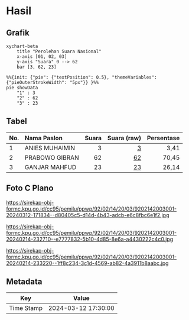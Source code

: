 # Hasil

## Grafik

```mermaid
xychart-beta
    title "Perolehan Suara Nasional"
    x-axis [01, 02, 03]
    y-axis "Suara" 0 --> 62
    bar [3, 62, 23]
```

```mermaid
%%{init: {"pie": {"textPosition": 0.5}, "themeVariables": {"pieOuterStrokeWidth": "5px"}} }%%
pie showData
    "1" : 3
    "2" : 62
    "3" : 23
```

## Tabel

| No. | Nama Paslon    | Suara | Suara (raw) | Persentase |
|:--- |:-------------- | -----:| -----------:| ----------:|
| 1   | ANIES MUHAIMIN | 3     | [3][p-1]    | 3,41       |
| 2   | PRABOWO GIBRAN | 62    | [62][p-2]   | 70,45      |
| 3   | GANJAR MAHFUD  | 23    | [23][p-3]   | 26,14      |


[p-1]: https://github.com/gigit-pemilu/pemilu-2024/blob/main/pilpres/hitung-suara/sub/92-papua-barat/sub/02-manokwari/sub/14-manokwari-utara/sub/2003-mubri/sub/001-tps/sub/paslon-1.txt
[p-2]: https://github.com/gigit-pemilu/pemilu-2024/blob/main/pilpres/hitung-suara/sub/92-papua-barat/sub/02-manokwari/sub/14-manokwari-utara/sub/2003-mubri/sub/001-tps/sub/paslon-2.txt
[p-3]: https://github.com/gigit-pemilu/pemilu-2024/blob/main/pilpres/hitung-suara/sub/92-papua-barat/sub/02-manokwari/sub/14-manokwari-utara/sub/2003-mubri/sub/001-tps/sub/paslon-3.txt

## Foto C Plano

https://sirekap-obj-formc.kpu.go.id/cc95/pemilu/ppwp/92/02/14/20/03/9202142003001-20240312-171834--d80405c5-d14d-4b43-adcb-e6c8fbc6e1f2.jpg

https://sirekap-obj-formc.kpu.go.id/cc95/pemilu/ppwp/92/02/14/20/03/9202142003001-20240214-232710--e7777832-5b10-4d85-8e6a-a4430222c4c0.jpg

https://sirekap-obj-formc.kpu.go.id/cc95/pemilu/ppwp/92/02/14/20/03/9202142003001-20240214-233220--1ff8c234-3c1d-4569-ab82-4a3911b8aabc.jpg


## Metadata

| Key        | Value               |
| ---------- | ------------------- |
| Time Stamp | 2024-03-12 17:30:00 |



